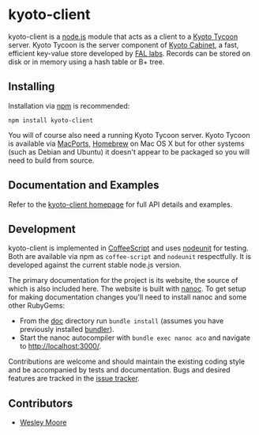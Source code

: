 kyoto-client
============

kyoto-client is a [node.js][node] module that acts as a client to a [Kyoto
Tycoon][kyoto] server. Kyoto Tycoon is the server component of [Kyoto
Cabinet][cabinet], a fast, efficient key-value store developed by [FAL
labs][fallabs]. Records can be stored on disk or in memory using a hash table
or B+ tree.

[node]: http://nodejs.org/
[kyoto]: http://fallabs.com/kyototycoon/
[cabinet]: http://fallabs.com/kyotocabinet/
[fallabs]: http://fallabs.com/

Installing
----------

Installation via [npm] is recommended:

    npm install kyoto-client

[npm]: http://npmjs.org/

You will of course also need a running Kyoto Tycoon server. Kyoto Tycoon is
available via [MacPorts], [Homebrew] on Mac OS X but for other systems (such
as Debian and Ubuntu) it doesn't appear to be packaged so you will need to
build from source.

[MacPorts]: http://www.macports.org/ports.php?by=name&substr=kyototycoon
[Homebrew]: https://github.com/mxcl/homebrew/blob/master/Library/Formula/kyoto-tycoon.rb

Documentation and Examples
--------------------------

Refer to the [kyoto-client homepage][home] for full API details and examples.

[home]: http://kyoto-client.org/

Development
-----------

kyoto-client is implemented in [CoffeeScript][coffee] and uses [nodeunit] for
testing. Both are available via npm as `coffee-script` and `nodeunit`
respectfully. It is developed against the current stable node.js version.

The primary documentation for the project is its website, the source of which
is also included here. The website is built with [nanoc]. To get setup for
making documentation changes you'll need to install nanoc and some other
RubyGems:

* From the [doc] directory run `bundle install` (assumes you have previously
  installed [bundler]).
* Start the nanoc autocompiler with `bundle exec nanoc aco` and navigate to
  [http://localhost:3000/](http://localhost:3000/).

[nanoc]: http://nanoc.stoneship.org/
[bundler]: http://gembundler.com/
[doc]: https://github.com/wezm/kyoto-client/tree/master/doc

Contributions are welcome and should maintain the existing coding style and be
accompanied by tests and documentation. Bugs and desired features are tracked
in the [issue tracker][issues].

[coffee]: http://jashkenas.github.com/coffee-script/
[nodeunit]: https://github.com/caolan/nodeunit
[issues]: https://github.com/wezm/kyoto-client/issues

Contributors
------------

* [Wesley Moore](https://github.com/wezm)
